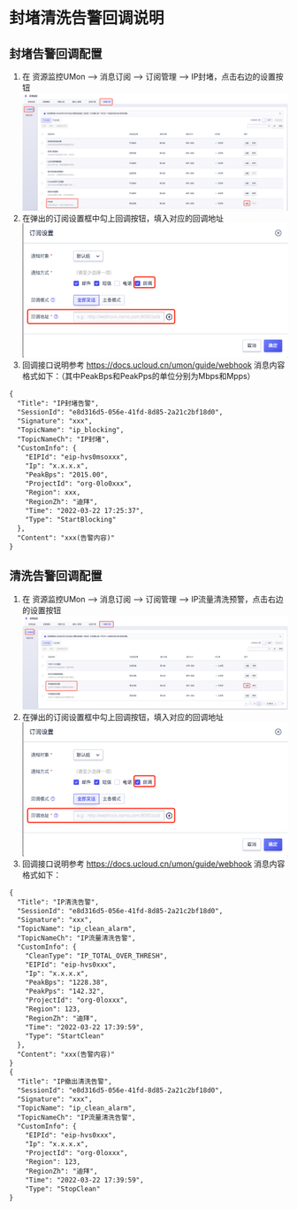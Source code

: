 # 封堵清洗告警回调说明
## 封堵告警回调配置
1. 在 资源监控UMon –> 消息订阅 –> 订阅管理 –> IP封堵，点击右边的设置按钮
![](/images/usecurity/IP封堵.png)
2. 在弹出的订阅设置框中勾上回调按钮，填入对应的回调地址
![](/images/usecurity/订阅设置.png)
3. 回调接口说明参考 https://docs.ucloud.cn/umon/guide/webhook 
消息内容格式如下：（其中PeakBps和PeakPps的单位分别为Mbps和Mpps）
```
{
  "Title": "IP封堵告警",
  "SessionId": "e8d316d5-056e-41fd-8d85-2a21c2bf18d0",
  "Signature": "xxx",
  "TopicName": "ip_blocking",
  "TopicNameCh": "IP封堵",
  "CustomInfo": {
    "EIPId": "eip-hvs0msoxxx",
    "Ip": "x.x.x.x",
    "PeakBps": "2015.00",
    "ProjectId": "org-0lo0xxx",
    "Region": xxx,
    "RegionZh": "迪拜",
    "Time": "2022-03-22 17:25:37",
    "Type": "StartBlocking"
  },
  "Content": "xxx(告警内容)"
}
```

##	清洗告警回调配置
1. 在 资源监控UMon –> 消息订阅 –> 订阅管理 –> IP流量清洗预警，点击右边的设置按钮
![](/images/usecurity/IP清洗.png)
2. 在弹出的订阅设置框中勾上回调按钮，填入对应的回调地址
![](/images/usecurity/订阅设置.png)
3. 回调接口说明参考 https://docs.ucloud.cn/umon/guide/webhook 
消息内容格式如下： 
```
{
  "Title": "IP清洗告警",
  "SessionId": "e8d316d5-056e-41fd-8d85-2a21c2bf18d0",
  "Signature": "xxx",
  "TopicName": "ip_clean_alarm",
  "TopicNameCh": "IP流量清洗告警",
  "CustomInfo": {
    "CleanType": "IP_TOTAL_OVER_THRESH",
    "EIPId": "eip-hvs0xxx",
    "Ip": "x.x.x.x",
    "PeakBps": "1228.38",
    "PeakPps": "142.32",
    "ProjectId": "org-0loxxx",
    "Region": 123,
    "RegionZh": "迪拜",
    "Time": "2022-03-22 17:39:59",
    "Type": "StartClean"
  },
  "Content": "xxx(告警内容)"
}
{
  "Title": "IP撤出清洗告警",
  "SessionId": "e8d316d5-056e-41fd-8d85-2a21c2bf18d0",
  "Signature": "xxx",
  "TopicName": "ip_clean_alarm",
  "TopicNameCh": "IP流量清洗告警",
  "CustomInfo": {
    "EIPId": "eip-hvs0xxx",
    "Ip": "x.x.x.x",
    "ProjectId": "org-0loxxx",
    "Region": 123,
    "RegionZh": "迪拜",
    "Time": "2022-03-22 17:39:59",
    "Type": "StopClean"
}
```
